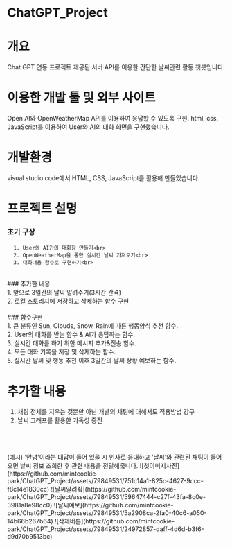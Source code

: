 # ChatGPT_Project

# 개요
   Chat GPT 연동 프로젝트
   제공된 서버 API를 이용한 간단한 날씨관련 활동 챗봇입니다.

# 이용한 개발 툴 및 외부 사이트
   Open AI와 OpenWeatherMap API를 이용하여 응답할 수 있도록 구현.
   html, css, JavaScript를 이용하여 User와 AI의 대화 화면을 구현했습니다.

# 개발환경
   visual studio code에서 HTML, CSS, JavaScript를 활용해 만들었습니다.

# 프로젝트 설명
   ### 초기 구상<br>
      1. User와 AI간의 대화창 만들기<br>
      2. OpenWeatherMap을 통한 실시간 날씨 가져오기<br>
      3. 대화내용 함수로 구현하기<br>
   <br>
   ### 추가한 내용<br>
      1. 앞으로 3일간의 날씨 알려주기(3시간 간격)<br>
      2. 로컬 스토리지에 저장하고 삭제하는 함수 구현<br>
   <br>
   ### 함수구현<br>
      1. 큰 분류인 Sun, Clouds, Snow, Rain에 따른 행동양식 추천 함수.<br>
      2. User의 대화를 받는 함수 & AI가 응답하는 함수.<br>
      3. 실시간 대화를 하기 위한 메시지 추가&전송 함수.<br>
      4. 모든 대화 기록을 저장 및 삭제하는 함수.<br>
      5. 실시간 날씨 및 행동 추천 이후 3일간의 날씨 상황 예보하는 함수.<br>
   
# 추가할 내용
   1. 채팅 전체를 지우는 것뿐만 아닌 개별의 채팅에 대해서도 적용방법 강구<br>
   2. 날씨 그래프를 활용한 가독성 증진<br>
   <br>
   <br>
   <br>
   (예시)
   '안녕'이라는 대답이 들어 있을 시 인사로 응대하고
   '날씨'와 관련된 채팅이 들어오면 날씨 정보 조회한 후
   관련 내용을 전달해줍니다.
   ![첫이미지사진](https://github.com/mintcookie-park/ChatGPT_Project/assets/79849531/751c14a1-825c-4627-9ccc-f8c14e1830cc)
   ![날씨알려줘](https://github.com/mintcookie-park/ChatGPT_Project/assets/79849531/59647444-c27f-43fa-8c0e-3981a8e98cc0)
   ![날씨예보](https://github.com/mintcookie-park/ChatGPT_Project/assets/79849531/5a2908ca-2fa0-40c6-a050-14b66b267b64)
   ![삭제버튼](https://github.com/mintcookie-park/ChatGPT_Project/assets/79849531/24972857-daff-4d6d-b3f6-d9d70b9513bc)
